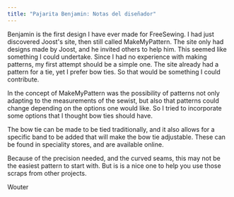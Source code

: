 ```yaml
---
title: "Pajarita Benjamin: Notas del diseñador"
---
```


Benjamin is the first design I have ever made for FreeSewing. I had just discovered Joost's site, then still called MakeMyPattern. The site only had designs made by Joost, and he invited others to help him. This seemed like something I could undertake. Since I had no experience with making patterns, my first attempt should be a simple one. The site already had a pattern for a tie, yet I prefer bow ties. So that would be something I could contribute.

In the concept of MakeMyPattern was the possibility of patterns not only adapting to the measurements of the sewist, but also that patterns could change depending on the options one would like. So I tried to incorporate some options that I thought bow ties should have.

The bow tie can be made to be tied traditionally, and it also allows for a specific band to be added that will make the bow tie adjustable. These can be found in speciality stores, and are available online.

Because of the precision needed, and the curved seams, this may not be the easiest pattern to start with. But is is a nice one to help you use those scraps from other projects.

Wouter


